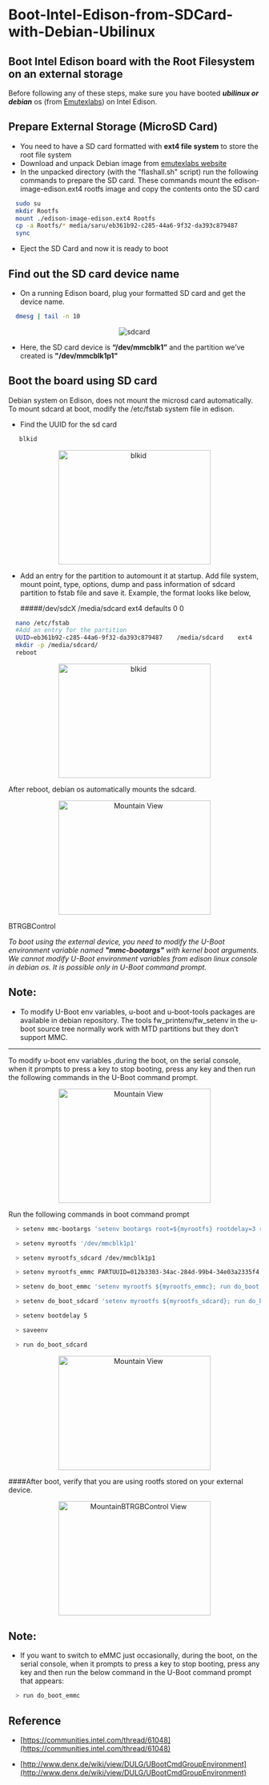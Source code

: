 # Boot-Intel-Edison-from-SDCard-with-Debian-Ubilinux

## Boot Intel Edison board with the Root Filesystem on an external storage



Before following any of these steps, make sure you have booted **_ubilinux or debian_** os 
(from [Emutexlabs](http://www.emutexlabs.com/)) on Intel Edison.

## Prepare External Storage (MicroSD Card)


* You need to have a SD card formatted with **ext4 file system** to store the root file system
* Download and unpack Debian image from [emutexlabs website](http://www.emutexlabs.com/)
* In the unpacked directory (with the "flashall.sh" script) run the following commands to
   prepare the SD card. These commands mount the edison-image-edison.ext4 rootfs image and 
   copy the contents onto the SD card

```bash
  sudo su
  mkdir Rootfs
  mount ./edison-image-edison.ext4 Rootfs
  cp -a Rootfs/* media/saru/eb361b92-c285-44a6-9f32-da393c879487
  sync
```

* Eject the SD Card and now it is ready to boot


## Find out the SD card device name

* On a running Edison board, plug your formatted SD card and get the device name.

```bash
  dmesg | tail -n 10
```
        
  
<p align="center">
<img src="https://github.com/sarweshkumar47/Boot-Intel-Edison-from-SDCard-with-Debian-Ubilinux/blob/master/Screenshots/s1.png" alt="sdcard";>
</p>
  
  
* Here, the SD card device is **“/dev/mmcblk1”** and the partition we’ve created is **"/dev/mmcblk1p1"**
 

## Boot the board using SD card

Debian system on Edison, does not mount the microsd card automatically. To mount sdcard at boot, modify the /etc/fstab system file in edison.

* Find the UUID for the sd card

```bash
   blkid
```
 
   
<p align="center">
<img src="https://github.com/sarweshkumar47/Boot-Intel-Edison-from-SDCard-with-Debian-Ubilinux/blob/master/Screenshots/s2.png" alt="blkid" style="width:304px;height:228px;">
</p>
      
* Add an entry for the partition to automount it at startup. Add file system, mount point, type, options, dump and pass information of sdcard partition to fstab file and save it. Example, the format looks like below,

   #####/dev/sdcX      /media/sdcard    ext4    defaults    0     0
         
```bash  
  nano /etc/fstab
  #Add an entry for the partition
  UUID=eb361b92-c285-44a6-9f32-da393c879487    /media/sdcard    ext4    defaults    0 0
  mkdir -p /media/sdcard/
  reboot
```

<p align="center">
<img src="https://github.com/sarweshkumar47/Boot-Intel-Edison-from-SDCard-with-Debian-Ubilinux/blob/master/Screenshots/s3.png" alt="blkid" style="width:304px;height:228px;">
</p>
    
    
After reboot, debian os automatically mounts the sdcard.
   

<p align="center">
<img src="https://github.com/sarweshkumar47/Boot-Intel-Edison-from-SDCard-with-Debian-Ubilinux/blob/master/Screenshots/s4.png" alt="Mountain View" style="width:304px;height:228px;">
</p>BTRGBControl
   
   
_To boot using the external device, you need to modify the U-Boot environment variable named **"mmc-bootargs"** with kernel boot arguments. We cannot modify U-Boot environment variables from edison linux console in debian os. It is possible only in U-Boot command prompt._



## Note:  

* To modify U-Boot env variables, u-boot and u-boot-tools packages are available in debian repository. The tools           fw_printenv/fw_setenv in the u-boot source tree normally work with MTD partitions but they don’t support MMC.

-----------------------------------------------------------------------------------------------------------------

To modify u-boot env variables ,during the boot, on the serial console, when it prompts to press a key to stop    booting, press any key and then run the following commands in the U-Boot command prompt.
   

<p align="center">
<img src="https://github.com/sarweshkumar47/Boot-Intel-Edison-from-SDCard-with-Debian-Ubilinux/blob/master/Screenshots/s5.png" alt="Mountain View" style="width:304px;height:228px;">
</p>
  
  Run the following commands in boot command prompt
  
 ```bash
   > setenv mmc-bootargs 'setenv bootargs root=${myrootfs} rootdelay=3 rootfstype=ext4 ${bootargs_console} ${bootargs_debug} systemd.unit=${bootargs_target}.target hardware_id=${hardware_id} g_multi.iSerialNumber=${serial#} g_multi.dev_addr=${usb0addr}'

   > setenv myrootfs '/dev/mmcblk1p1'

   > setenv myrootfs_sdcard /dev/mmcblk1p1

   > setenv myrootfs_emmc PARTUUID=012b3303-34ac-284d-99b4-34e03a2335f4

   > setenv do_boot_emmc 'setenv myrootfs ${myrootfs_emmc}; run do_boot'

   > setenv do_boot_sdcard 'setenv myrootfs ${myrootfs_sdcard}; run do_boot'

   > setenv bootdelay 5

   > saveenv

   > run do_boot_sdcard
```

<p align="center">
  <img src="https://github.com/sarweshkumar47/Boot-Intel-Edison-from-SDCard-with-Debian-Ubilinux/blob/master/Screenshots/s6.png" alt="Mountain View" style="width:304px;height:228px;">
</p>


####After boot, verify that you are using rootfs stored on your external device.

<p align="center">
  <img src="https://github.com/sarweshkumar47/Boot-Intel-Edison-from-SDCard-with-Debian-Ubilinux/blob/master/Screenshots/s7.png" alt="MountainBTRGBControl View" style="width:304px;height:228px;">
</p>

## Note: 

* If you want to switch to eMMC just occasionally, during the boot, on the serial console, when it prompts to press a key to stop booting, press any key and then run the below command in the U-Boot command prompt that appears:

 ```bash
   > run do_boot_emmc
 ```


	
## Reference

 * [https://communities.intel.com/thread/61048](https://communities.intel.com/thread/61048)

 * [http://www.denx.de/wiki/view/DULG/UBootCmdGroupEnvironment](http://www.denx.de/wiki/view/DULG/UBootCmdGroupEnvironment)
